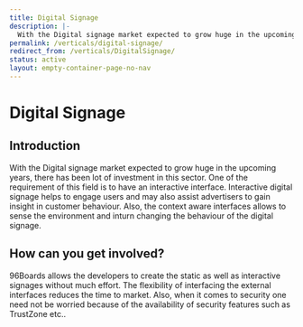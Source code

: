```yaml
---
title: Digital Signage
description: |-
  With the Digital signage market expected to grow huge in the upcoming years, there has been lot of investment in this sector.
permalink: /verticals/digital-signage/
redirect_from: /verticals/DigitalSignage/
status: active
layout: empty-container-page-no-nav
---
```


# Digital Signage

## Introduction

With the Digital signage market expected to grow huge in the upcoming years, there has been lot of
investment in this sector. One of the requirement of this field is to have an interactive
interface. Interactive digital signage helps to engage users and may also assist advertisers to
gain insight in customer behaviour. Also, the context aware interfaces allows to sense the
environment and inturn changing the behaviour of the digital signage.


## How can you get involved?

96Boards allows the developers to create the static as well as interactive signages without much
effort. The flexibility of interfacing the external interfaces reduces the time to market. Also,
when it comes to security one need not be worried because of the availability of security features
such as TrustZone etc..
